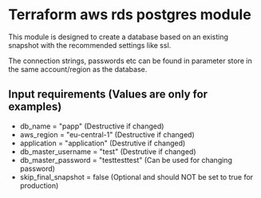 # Terraform aws rds postgres module
This module is designed to create a database based on an existing snapshot with the recommended settings like ssl.

The connection strings, passwords etc can be found in parameter store in the same account/region as the database.

## Input requirements (Values are only for examples)
* db_name = "papp" (Destructive if changed)
* aws_region = "eu-central-1" (Destructive if changed)
* application = "application" (Destrutive if changed)
* db_master_username = "test" (Destrutive if changed)
* db_master_password = "testtesttest" (Can be used for changing password)
* skip_final_snapshot = false (Optional and should NOT be set to true for production)
